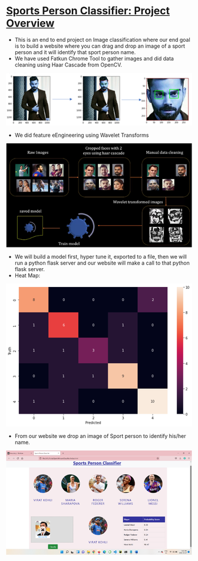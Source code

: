 # [Sports Person Classifier: Project Overview](https://github.com/KrutikaDesai02/SportsPersonClassifier)
* This is an end to end project on Image classification where our end goal is to build a website where you can drag and drop an image of a sport person and it will identify that sport person name.
* We have used Fatkun Chrome Tool to gather images and did data cleaning using Haar Cascade from OpenCV.

 ![](/images/virat1.png)
* We did feature eEngineering using Wavelet Transforms

 ![](/images/virat2.png)

* We will build a model first, hyper tune it, exported to a file, then we will run a python flask server and our website will make a call to that python flask server. 
*  Heat Map: 

 ![](/images/virat4.png)
 
* From our website we drop an image of Sport person to identify his/her name.

 ![](/images/virat5.png)
